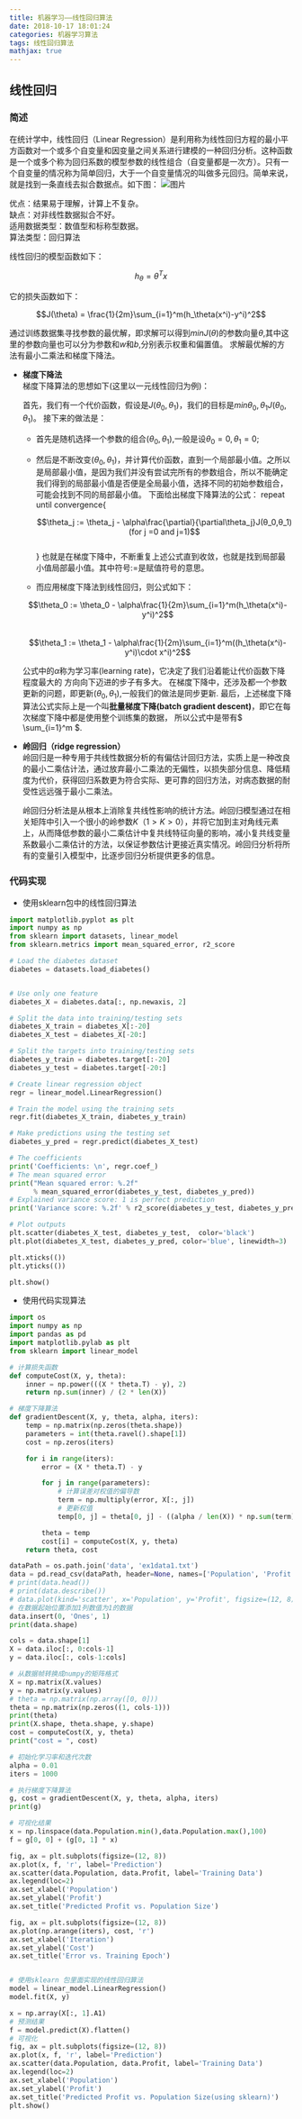 ```yaml
---
title: 机器学习——线性回归算法
date: 2018-10-17 18:01:24
categories: 机器学习算法
tags: 线性回归算法
mathjax: true
---
```

## **线性回归**

### **简述**

在统计学中，线性回归（Linear Regression）是利用称为线性回归方程的最小平方函数对一个或多个自变量和因变量之间关系进行建模的一种回归分析。这种函数是一个或多个称为回归系数的模型参数的线性组合（自变量都是一次方）。只有一个自变量的情况称为简单回归，大于一个自变量情况的叫做多元回归。简单来说，就是找到一条直线去拟合数据点。如下图：
![图片](机器学习——线性回归算法/Figure_1.png)

优点：结果易于理解，计算上不复杂。  
缺点：对非线性数据拟合不好。  
适用数据类型：数值型和标称型数据。  
算法类型：回归算法

线性回归的模型函数如下：  

$$h_\theta = \theta^Tx$$  

它的损失函数如下：  

$$J(\theta) = \frac{1}{2m}\sum_{i=1}^m(h_\theta(x^i)-y^i)^2$$  

通过训练数据集寻找参数的最优解，即求解可以得到$minJ(θ)$的参数向量$θ$,其中这里的参数向量也可以分为参数和$w$和$b$,分别表示权重和偏置值。
求解最优解的方法有最小二乘法和梯度下降法。
- **梯度下降法**  
    梯度下降算法的思想如下(这里以一元线性回归为例)：

    首先，我们有一个代价函数，假设是$J(θ_0,θ_1)$，我们的目标是$minθ_0,θ_1 J(θ_0,θ_1)$。 
    接下来的做法是：

    - 首先是随机选择一个参数的组合$(θ_0,θ_1)$,一般是设$θ_0=0,θ_1=0$;
    - 然后是不断改变$(θ_0,θ_1)$，并计算代价函数，直到一个局部最小值。之所以是局部最小值，是因为我们并没有尝试完所有的参数组合，所以不能确定我们得到的局部最小值是否便是全局最小值，选择不同的初始参数组合，可能会找到不同的局部最小值。 
    下面给出梯度下降算法的公式：
    repeat until convergence{

        $$\theta_j := \theta_j - \alpha\frac{\partial}{\partial\theta_j}J(θ_0,θ_1)(for j =0 and j=1)$$  
    }
    也就是在梯度下降中，不断重复上述公式直到收敛，也就是找到局部最小值局部最小值。其中符号$:=$是赋值符号的意思。
    - 而应用梯度下降法到线性回归，则公式如下：  

    $$\theta_0 := \theta_0 - \alpha\frac{1}{2m}\sum_{i=1}^m(h_\theta(x^i)-y^i)^2$$  
    $$\theta_1 := \theta_1 - \alpha\frac{1}{2m}\sum_{i=1}^m((h_\theta(x^i)-y^i)\cdot x^i)^2$$  

    公式中的$\alpha$称为学习率(learning rate)，它决定了我们沿着能让代价函数下降程度最大的
    方向向下迈进的步子有多大。
    在梯度下降中，还涉及都一个参数更新的问题，即更新$(\theta_0,\theta_1)$,一般我们的做法是同步更新. 
    最后，上述梯度下降算法公式实际上是一个叫**批量梯度下降(batch gradient descent)**，即它在每次梯度下降中都是使用整个训练集的数据，
    所以公式中是带有$ \sum_{i=1}^m $.

- **岭回归（ridge regression）**  
    岭回归是一种专用于共线性数据分析的有偏估计回归方法，实质上是一种改良的最小二乘估计法，通过放弃最小二乘法的无偏性，以损失部分信息、降低精度为代价，获得回归系数更为符合实际、更可靠的回归方法，对病态数据的耐受性远远强于最小二乘法。

    岭回归分析法是从根本上消除复共线性影响的统计方法。岭回归模型通过在相关矩阵中引入一个很小的岭参数$K（1>K>0）$，并将它加到主对角线元素上，从而降低参数的最小二乘估计中复共线特征向量的影响，减小复共线变量系数最小二乘估计的方法，以保证参数估计更接近真实情况。岭回归分析将所有的变量引入模型中，比逐步回归分析提供更多的信息。

### **代码实现**  

- 使用sklearn包中的线性回归算法
```py
import matplotlib.pyplot as plt
import numpy as np
from sklearn import datasets, linear_model
from sklearn.metrics import mean_squared_error, r2_score

# Load the diabetes dataset
diabetes = datasets.load_diabetes()


# Use only one feature
diabetes_X = diabetes.data[:, np.newaxis, 2]

# Split the data into training/testing sets
diabetes_X_train = diabetes_X[:-20]
diabetes_X_test = diabetes_X[-20:]

# Split the targets into training/testing sets
diabetes_y_train = diabetes.target[:-20]
diabetes_y_test = diabetes.target[-20:]

# Create linear regression object
regr = linear_model.LinearRegression()

# Train the model using the training sets
regr.fit(diabetes_X_train, diabetes_y_train)

# Make predictions using the testing set
diabetes_y_pred = regr.predict(diabetes_X_test)

# The coefficients
print('Coefficients: \n', regr.coef_)
# The mean squared error
print("Mean squared error: %.2f"
      % mean_squared_error(diabetes_y_test, diabetes_y_pred))
# Explained variance score: 1 is perfect prediction
print('Variance score: %.2f' % r2_score(diabetes_y_test, diabetes_y_pred))

# Plot outputs
plt.scatter(diabetes_X_test, diabetes_y_test,  color='black')
plt.plot(diabetes_X_test, diabetes_y_pred, color='blue', linewidth=3)

plt.xticks(())
plt.yticks(())

plt.show()
```

- 使用代码实现算法
```py
import os
import numpy as np
import pandas as pd
import matplotlib.pylab as plt
from sklearn import linear_model

# 计算损失函数
def computeCost(X, y, theta):
    inner = np.power(((X * theta.T) - y), 2)
    return np.sum(inner) / (2 * len(X))

# 梯度下降算法
def gradientDescent(X, y, theta, alpha, iters):
    temp = np.matrix(np.zeros(theta.shape))
    parameters = int(theta.ravel().shape[1])
    cost = np.zeros(iters)

    for i in range(iters):
        error = (X * theta.T) - y

        for j in range(parameters):
            # 计算误差对权值的偏导数
            term = np.multiply(error, X[:, j])
            # 更新权值
            temp[0, j] = theta[0, j] - ((alpha / len(X)) * np.sum(term))

        theta = temp
        cost[i] = computeCost(X, y, theta)
    return theta, cost

dataPath = os.path.join('data', 'ex1data1.txt')
data = pd.read_csv(dataPath, header=None, names=['Population', 'Profit'])
# print(data.head())
# print(data.describe())
# data.plot(kind='scatter', x='Population', y='Profit', figsize=(12, 8))
# 在数据起始位置添加1列数值为1的数据
data.insert(0, 'Ones', 1)
print(data.shape)

cols = data.shape[1]
X = data.iloc[:, 0:cols-1]
y = data.iloc[:, cols-1:cols]

# 从数据帧转换成numpy的矩阵格式
X = np.matrix(X.values)
y = np.matrix(y.values)
# theta = np.matrix(np.array([0, 0]))
theta = np.matrix(np.zeros((1, cols-1)))
print(theta)
print(X.shape, theta.shape, y.shape)
cost = computeCost(X, y, theta)
print("cost = ", cost)

# 初始化学习率和迭代次数
alpha = 0.01
iters = 1000

# 执行梯度下降算法
g, cost = gradientDescent(X, y, theta, alpha, iters)
print(g)

# 可视化结果
x = np.linspace(data.Population.min(),data.Population.max(),100)
f = g[0, 0] + (g[0, 1] * x)

fig, ax = plt.subplots(figsize=(12, 8))
ax.plot(x, f, 'r', label='Prediction')
ax.scatter(data.Population, data.Profit, label='Training Data')
ax.legend(loc=2)
ax.set_xlabel('Population')
ax.set_ylabel('Profit')
ax.set_title('Predicted Profit vs. Population Size')

fig, ax = plt.subplots(figsize=(12, 8))
ax.plot(np.arange(iters), cost, 'r')
ax.set_xlabel('Iteration')
ax.set_ylabel('Cost')
ax.set_title('Error vs. Training Epoch')


# 使用sklearn 包里面实现的线性回归算法
model = linear_model.LinearRegression()
model.fit(X, y)

x = np.array(X[:, 1].A1)
# 预测结果
f = model.predict(X).flatten()
# 可视化
fig, ax = plt.subplots(figsize=(12, 8))
ax.plot(x, f, 'r', label='Prediction')
ax.scatter(data.Population, data.Profit, label='Training Data')
ax.legend(loc=2)
ax.set_xlabel('Population')
ax.set_ylabel('Profit')
ax.set_title('Predicted Profit vs. Population Size(using sklearn)')
plt.show()
```